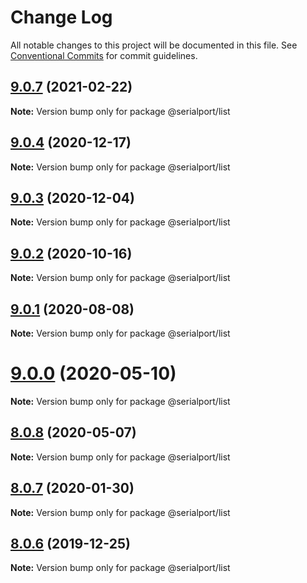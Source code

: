 # Change Log

All notable changes to this project will be documented in this file.
See [Conventional Commits](https://conventionalcommits.org) for commit guidelines.

## [9.0.7](https://github.com/serialport/node-serialport/compare/v9.0.6...v9.0.7) (2021-02-22)

**Note:** Version bump only for package @serialport/list





## [9.0.4](https://github.com/serialport/node-serialport/compare/v9.0.3...v9.0.4) (2020-12-17)

**Note:** Version bump only for package @serialport/list





## [9.0.3](https://github.com/serialport/node-serialport/compare/v9.0.2...v9.0.3) (2020-12-04)

**Note:** Version bump only for package @serialport/list





## [9.0.2](https://github.com/serialport/node-serialport/compare/v9.0.1...v9.0.2) (2020-10-16)

**Note:** Version bump only for package @serialport/list





## [9.0.1](https://github.com/serialport/node-serialport/compare/v9.0.0...v9.0.1) (2020-08-08)

**Note:** Version bump only for package @serialport/list





# [9.0.0](https://github.com/serialport/node-serialport/compare/v8.0.8...v9.0.0) (2020-05-10)

**Note:** Version bump only for package @serialport/list





## [8.0.8](https://github.com/serialport/node-serialport/compare/v8.0.7...v8.0.8) (2020-05-07)

**Note:** Version bump only for package @serialport/list





## [8.0.7](https://github.com/serialport/node-serialport/compare/v8.0.6...v8.0.7) (2020-01-30)

**Note:** Version bump only for package @serialport/list





## [8.0.6](https://github.com/serialport/node-serialport/compare/v8.0.5...v8.0.6) (2019-12-25)

**Note:** Version bump only for package @serialport/list
